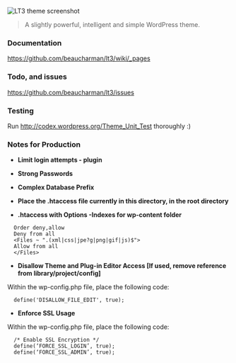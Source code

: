 ![LT3 theme screenshot](https://raw.github.com/beaucharman/lt3/master/screenshot.png "A slightly powerful, intelligent and simple WordPress theme.")

> A slightly powerful, intelligent and simple WordPress theme.



### Documentation

https://github.com/beaucharman/lt3/wiki/_pages



### Todo, and issues

https://github.com/beaucharman/lt3/issues



### Testing

Run http://codex.wordpress.org/Theme_Unit_Test thoroughly :)



### Notes for Production

- **Limit login attempts - plugin**

- **Strong Passwords**

- **Complex Database Prefix**

- **Place the .htaccess file currently in this directory, in the root directory**

- **.htaccess with Options -Indexes for wp-content folder**

```
  Order deny,allow
  Deny from all
  <Files ~ ".(xml|css|jpe?g|png|gif|js)$">
  Allow from all
  </Files>
```
- **Disallow Theme and Plug-in Editor Access [If used, remove reference from library/project/config]**

Within the wp-config.php file, place the following code:

```
  define('DISALLOW_FILE_EDIT', true);
```

- **Enforce SSL Usage**

Within the wp-config.php file, place the following code:

```
  /* Enable SSL Encryption */
  define(‘FORCE_SSL_LOGIN’, true);
  define(‘FORCE_SSL_ADMIN’, true);
```
